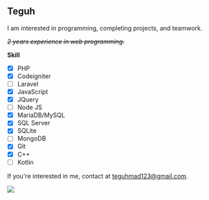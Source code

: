 ## Teguh
I am interested in programming, completing projects, and teamwork.

*~~2 years experience in web programming.~~*

**Skill**
- [X] PHP
- [X] Codeigniter
- [ ] Laravel
- [X] JavaScript
- [X] JQuery
- [ ] Node JS
- [X] MariaDB/MySQL
- [X] SQL Server
- [X] SQLite
- [ ] MongoDB
- [X] Git
- [X] C++
- [ ] Kotlin
  
If you're interested in me, contact at [teguhmad123@gmail.com](mailto:teguhmad123@gmail.com).

![](https://komarev.com/ghpvc/?username=teguhmad123&style=for-the-badge&color=lightgrey&label=visitors)
